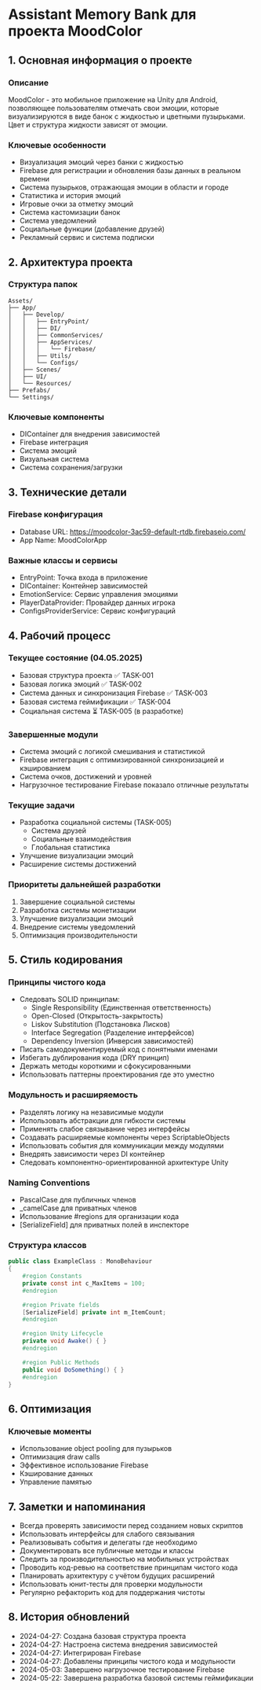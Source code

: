 # Assistant Memory Bank для проекта MoodColor

## 1. Основная информация о проекте
### Описание
MoodColor - это мобильное приложение на Unity для Android, позволяющее пользователям отмечать свои эмоции, которые визуализируются в виде банок с жидкостью и цветными пузырьками. Цвет и структура жидкости зависят от эмоции.

### Ключевые особенности
- Визуализация эмоций через банки с жидкостью
- Firebase для регистрации и обновления базы данных в реальном времени
- Система пузырьков, отражающая эмоции в области и городе
- Статистика и история эмоций
- Игровые очки за отметку эмоций
- Система кастомизации банок
- Система уведомлений
- Социальные функции (добавление друзей)
- Рекламный сервис и система подписки

## 2. Архитектура проекта
### Структура папок
```
Assets/
├── App/
│   ├── Develop/
│   │   ├── EntryPoint/
│   │   ├── DI/
│   │   ├── CommonServices/
│   │   ├── AppServices/
│   │   │   └── Firebase/
│   │   ├── Utils/
│   │   └── Configs/
│   ├── Scenes/
│   ├── UI/
│   └── Resources/
├── Prefabs/
└── Settings/
```

### Ключевые компоненты
- DIContainer для внедрения зависимостей
- Firebase интеграция
- Система эмоций
- Визуальная система
- Система сохранения/загрузки

## 3. Технические детали
### Firebase конфигурация
- Database URL: https://moodcolor-3ac59-default-rtdb.firebaseio.com/
- App Name: MoodColorApp

### Важные классы и сервисы
- EntryPoint: Точка входа в приложение
- DIContainer: Контейнер зависимостей
- EmotionService: Сервис управления эмоциями
- PlayerDataProvider: Провайдер данных игрока
- ConfigsProviderService: Сервис конфигураций

## 4. Рабочий процесс
### Текущее состояние (04.05.2025)
- Базовая структура проекта ✅ TASK-001
- Базовая логика эмоций ✅ TASK-002
- Система данных и синхронизация Firebase ✅ TASK-003
- Базовая система геймификации ✅ TASK-004
- Социальная система ⏳ TASK-005 (в разработке)

### Завершенные модули
- Система эмоций с логикой смешивания и статистикой
- Firebase интеграция с оптимизированной синхронизацией и кэшированием
- Система очков, достижений и уровней
- Нагрузочное тестирование Firebase показало отличные результаты

### Текущие задачи
- Разработка социальной системы (TASK-005)
  - Система друзей
  - Социальные взаимодействия
  - Глобальная статистика
- Улучшение визуализации эмоций
- Расширение системы достижений

### Приоритеты дальнейшей разработки
1. Завершение социальной системы
2. Разработка системы монетизации
3. Улучшение визуализации эмоций
4. Внедрение системы уведомлений
5. Оптимизация производительности

## 5. Стиль кодирования
### Принципы чистого кода
- Следовать SOLID принципам:
  - Single Responsibility (Единственная ответственность)
  - Open-Closed (Открытость-закрытость)
  - Liskov Substitution (Подстановка Лисков)
  - Interface Segregation (Разделение интерфейсов)
  - Dependency Inversion (Инверсия зависимостей)
- Писать самодокументируемый код с понятными именами
- Избегать дублирования кода (DRY принцип)
- Держать методы короткими и сфокусированными
- Использовать паттерны проектирования где это уместно

### Модульность и расширяемость
- Разделять логику на независимые модули
- Использовать абстракции для гибкости системы
- Применять слабое связывание через интерфейсы
- Создавать расширяемые компоненты через ScriptableObjects
- Использовать события для коммуникации между модулями
- Внедрять зависимости через DI контейнер
- Следовать компонентно-ориентированной архитектуре Unity

### Naming Conventions
- PascalCase для публичных членов
- _camelCase для приватных членов
- Использование #regions для организации кода
- [SerializeField] для приватных полей в инспекторе

### Структура классов
```csharp
public class ExampleClass : MonoBehaviour
{
    #region Constants
    private const int c_MaxItems = 100;
    #endregion

    #region Private fields
    [SerializeField] private int m_ItemCount;
    #endregion

    #region Unity Lifecycle
    private void Awake() { }
    #endregion

    #region Public Methods
    public void DoSomething() { }
    #endregion
}
```

## 6. Оптимизация
### Ключевые моменты
- Использование object pooling для пузырьков
- Оптимизация draw calls
- Эффективное использование Firebase
- Кэширование данных
- Управление памятью

## 7. Заметки и напоминания
- Всегда проверять зависимости перед созданием новых скриптов
- Использовать интерфейсы для слабого связывания
- Реализовывать события и делегаты где необходимо
- Документировать все публичные методы и классы
- Следить за производительностью на мобильных устройствах
- Проводить код-ревью на соответствие принципам чистого кода
- Планировать архитектуру с учётом будущих расширений
- Использовать юнит-тесты для проверки модульности
- Регулярно рефакторить код для поддержания чистоты

## 8. История обновлений
- 2024-04-27: Создана базовая структура проекта
- 2024-04-27: Настроена система внедрения зависимостей
- 2024-04-27: Интегрирован Firebase
- 2024-04-27: Добавлены принципы чистого кода и модульности 
- 2024-05-03: Завершено нагрузочное тестирование Firebase
- 2024-05-22: Завершена разработка базовой системы геймификации